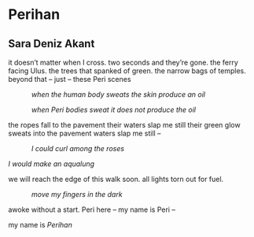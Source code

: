 # Perihan
## Sara Deniz Akant
it doesn’t matter when I cross.
two seconds and they’re gone.
the ferry facing Ulus. the trees
that spanked of green. the narrow
bags of temples. beyond that –
just – these Peri scenes

            _when the human body sweats_
 _the skin produce an oil_

            _when Peri bodies sweat_
 _it does not produce the oil_

the ropes fall to the pavement
their waters slap me still
their green glow sweats
into the pavement waters
slap me still –

            _I could curl among the roses_

 _I would make an aqualung_

we will reach the edge of this walk soon.
all lights torn out for fuel.

            _move my fingers in the dark_

awoke without a start.
Peri here – my name is Peri –

my name is _Perihan_